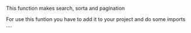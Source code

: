This function makes search, sorta and pagination

For use this funtion you have to add it to your project and do some imports .... 
